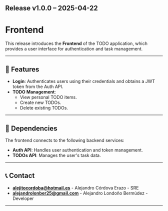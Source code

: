 ## Release v1.0.0 – 2025-04-22

# Frontend

This release introduces the **Frontend** of the TODO application, which provides a user interface for authentication and task management.

---

## 📘 Features

- **Login**: Authenticates users using their credentials and obtains a JWT token from the Auth API.
- **TODO Management**:
  - View personal TODO items.
  - Create new TODOs.
  - Delete existing TODOs.

---

## 🔗 Dependencies

The frontend connects to the following backend services:

- **Auth API**: Handles user authentication and token management.
- **TODOs API**: Manages the user's task data.

---

## 📞 Contact

- **alejitocordoba@hotmail.es** - Alejandro Córdova Erazo - SRE
- **alejandrolonber25@gmail.com** - Alejandro Londoño Bermúdez - Developer

---